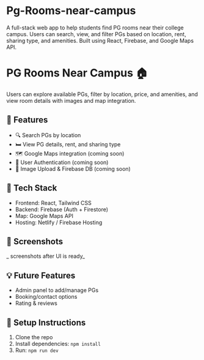 # Pg-Rooms-near-campus
A full-stack web app to help students find PG rooms near their college campus. Users can search, view, and filter PGs based on location, rent, sharing type, and amenities. Built using React, Firebase, and Google Maps API.
# PG Rooms Near Campus 🏠

Users can explore available PGs, filter by location, price, and amenities, and view room details with images and map integration.

## 🔧 Features
- 🔍 Search PGs by location
- 🛏️ View PG details, rent, and sharing type
- 🗺️ Google Maps integration (coming soon)
- 🔐 User Authentication (coming soon)
- 📸 Image Upload & Firebase DB (coming soon)

## 🚀 Tech Stack
- Frontend: React, Tailwind CSS
- Backend: Firebase (Auth + Firestore)
- Map: Google Maps API
- Hosting: Netlify / Firebase Hosting

## 📸 Screenshots
_ screenshots after UI is ready_

## 💡 Future Features
- Admin panel to add/manage PGs
- Booking/contact options
- Rating & reviews

## 📁 Setup Instructions
1. Clone the repo
2. Install dependencies: `npm install`
3. Run: `npm run dev`


